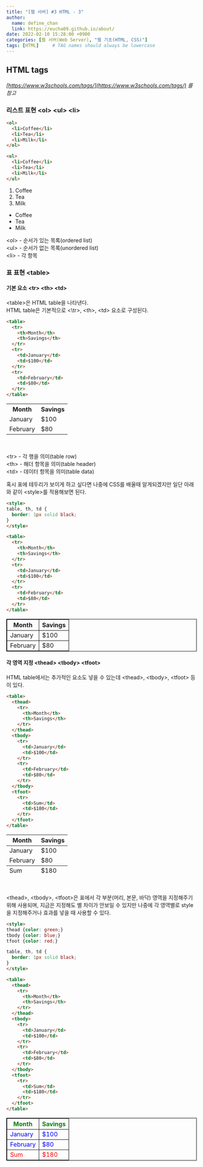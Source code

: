 ```yaml
---
title: "[웹 서버] #3 HTML - 3"
author:
  name: define_chan
  link: https://eucha09.github.io/about/
date: 2022-02-10 15:28:00 +0900
categories: [웹 서버(Web Server), "웹 기초(HTML, CSS)"]
tags: [HTML]     # TAG names should always be lowercase
---
```


## **HTML tags**

_[https://www.w3schools.com/tags/](https://www.w3schools.com/tags/) 를 참고_

### **리스트 표현 \<ol\> \<ul\> \<li\>**

```html
<ol>
  <li>Coffee</li>
  <li>Tea</li>
  <li>Milk</li>
</ol>

<ul>
  <li>Coffee</li>
  <li>Tea</li>
  <li>Milk</li>
</ul>
```
<ol>
  <li>Coffee</li>
  <li>Tea</li>
  <li>Milk</li>
</ol>

<ul>
  <li>Coffee</li>
  <li>Tea</li>
  <li>Milk</li>
</ul>

\<ol\> - 순서가 있는 목록(ordered list)   
\<ul\> - 순서가 없는 목록(unordered list)   
\<li\> - 각 항목   

### **표 표현 \<table\>**

#### **기본 요소 \<tr\> \<th\> \<td\>**

\<table\>은 HTML table을 나타낸다.   
HTML table은 기본적으로 <\tr\>, \<th\>, \<td\> 요소로 구성된다.   

```html
<table>
  <tr>
    <th>Month</th>
    <th>Savings</th>
  </tr>
  <tr>
    <td>January</td>
    <td>$100</td>
  </tr>
  <tr>
    <td>February</td>
    <td>$80</td>
  </tr>
</table>
```
<table style=" ">
  <tr>
    <th style=" ">Month</th>
    <th style=" ">Savings</th>
  </tr>
  <tr>
    <td style=" ">January</td>
    <td style=" ">$100</td>
  </tr>
  <tr>
    <td style=" ">February</td>
    <td style=" ">$80</td>
  </tr>
</table>
<br>

\<tr\> - 각 행을 의미(table row)   
\<th\> - 해더 항목을 의미(table header)   
\<td\> - 데이터 항목을 의미(table data)   

혹시 표에 테두리가 보이게 하고 싶다면 나중에 CSS를 배울때 알게되겠지만 일단 아래와 같이 \<style\>를 적용해보면 된다.   

```html
<style>
table, th, td {
  border: 1px solid black;
}
</style>

<table>
  <tr>
    <th>Month</th>
    <th>Savings</th>
  </tr>
  <tr>
    <td>January</td>
    <td>$100</td>
  </tr>
  <tr>
    <td>February</td>
    <td>$80</td>
  </tr>
</table>
```
<table style="border: 1px solid black;">
  <tr>
    <th style="border: 1px solid black;">Month</th>
    <th style="border: 1px solid black;">Savings</th>
  </tr>
  <tr>
    <td style="border: 1px solid black;">January</td>
    <td style="border: 1px solid black;">$100</td>
  </tr>
  <tr>
    <td style="border: 1px solid black;">February</td>
    <td style="border: 1px solid black;">$80</td>
  </tr>
</table>

#### **각 영역 지정 \<thead\> \<tbody\> \<tfoot\>**

HTML table에서는 추가적인 요소도 넣을 수 있는데 \<thead\>, \<tbody\>, \<tfoot\> 등이 있다.   

```html
<table>
  <thead>
    <tr>
      <th>Month</th>
      <th>Savings</th>
    </tr>
  </thead>
  <tbody>
    <tr>
      <td>January</td>
      <td>$100</td>
    </tr>
    <tr>
      <td>February</td>
      <td>$80</td>
    </tr>
  </tbody>
  <tfoot>
    <tr>
      <td>Sum</td>
      <td>$180</td>
    </tr>
  </tfoot>
</table>
```
<table style=" ">
  <thead>
    <tr>
      <th>Month</th>
      <th>Savings</th>
    </tr>
  </thead>
  <tbody>
    <tr>
      <td>January</td>
      <td>$100</td>
    </tr>
    <tr>
      <td>February</td>
      <td>$80</td>
    </tr>
  </tbody>
  <tfoot>
    <tr>
      <td>Sum</td>
      <td>$180</td>
    </tr>
  </tfoot>
</table>
<br>

\<thead\>, \<tbody\>, \<tfoot\>은 표에서 각 부분(머리, 본문, 바닥) 영역을 지정해주기 위해 사용되며, 지금은 지정해도 별 차이가 안보일 수 있지만 나중에 각 영역별로 style을 지정해주거나 효과를 넣을 때 사용할 수 있다.

```html
<style>
thead {color: green;}
tbody {color: blue;}
tfoot {color: red;}

table, th, td {
  border: 1px solid black;
}
</style>

<table>
  <thead>
    <tr>
      <th>Month</th>
      <th>Savings</th>
    </tr>
  </thead>
  <tbody>
    <tr>
      <td>January</td>
      <td>$100</td>
    </tr>
    <tr>
      <td>February</td>
      <td>$80</td>
    </tr>
  </tbody>
  <tfoot>
    <tr>
      <td>Sum</td>
      <td>$180</td>
    </tr>
  </tfoot>
</table>
```
<table style="border: 1px solid black;">
  <thead style="color: green;">
    <tr>
      <th style="border: 1px solid black;">Month</th>
      <th style="border: 1px solid black;">Savings</th>
    </tr>
  </thead>
  <tbody style="color: blue;">
    <tr>
      <td style="border: 1px solid black;">January</td>
      <td style="border: 1px solid black;">$100</td>
    </tr>
    <tr>
      <td style="border: 1px solid black;">February</td>
      <td style="border: 1px solid black;">$80</td>
    </tr>
  </tbody>
  <tfoot style="color: red;">
    <tr>
      <td style="border: 1px solid black;">Sum</td>
      <td style="border: 1px solid black;">$180</td>
    </tr>
  </tfoot>
</table>

